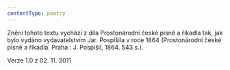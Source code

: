 ```yaml
---
contentType: poetry
---
```


Znění tohoto textu vychází z díla Prostonárodní české písně a říkadla tak, jak bylo vydáno vydavatelstvím Jar. Pospíšila v roce 1864 (Prostonárodní české písně a říkadla. Praha : J. Pospíšil, 1864. 543 s.).

Verze 1.0 z 02. 11. 2011

